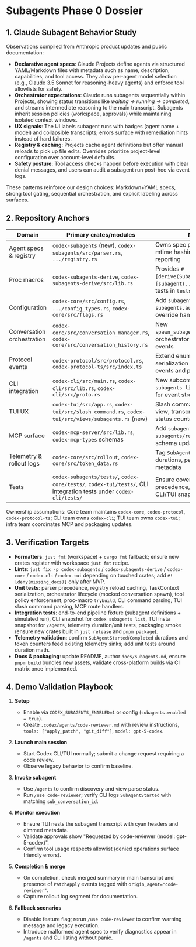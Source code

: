 # Subagents Phase 0 Dossier

## 1. Claude Subagent Behavior Study

Observations compiled from Anthropic product updates and public documentation:

- **Declarative agent specs**: Claude Projects define agents via structured YAML/Markdown files with metadata such as name, description, capabilities, and tool access. They allow per-agent model selection (e.g., Claude 3.5 Sonnet for reasoning-heavy agents) and enforce tool allowlists for safety.
- **Orchestrator expectations**: Claude runs subagents sequentially within Projects, showing status transitions like *waiting → running → completed*, and streams intermediate reasoning to the main transcript. Subagents inherit session policies (workspace, approvals) while maintaining isolated context windows.
- **UX signals**: The UI labels subagent runs with badges (agent name + model) and collapsible transcripts; errors surface with remediation hints instead of hard failures.
- **Registry & caching**: Projects cache agent definitions but offer manual reloads to pick up file edits. Overrides prioritize project-level configuration over account-level defaults.
- **Safety posture**: Tool access checks happen before execution with clear denial messages, and users can audit a subagent run post-hoc via event logs.

These patterns reinforce our design choices: Markdown+YAML specs, strong tool gating, sequential orchestration, and explicit labeling across surfaces.

## 2. Repository Anchors

| Domain | Primary crates/modules | Notes |
| --- | --- | --- |
| Agent specs & registry | `codex-subagents` (new), `codex-subagents/src/parser.rs`, `.../registry.rs` | Owns spec parsing, caching, mtime hashing, error reporting |
| Proc macros | `codex-subagents-derive`, `codex-subagents-derive/src/lib.rs` | Provides `#[derive(Subagent)]`, `#[subagent(...)]`, `trybuild` tests in `tests/` |
| Configuration | `codex-core/src/config.rs`, `.../config_types.rs`, `codex-core/src/flags.rs` | Add `subagents.enabled`, `subagents.auto_route`, env override handling |
| Conversation orchestration | `codex-core/src/conversation_manager.rs`, `codex-core/src/conversation_history.rs` | New `spawn_subagent_conversation`, orchestrator hooks, lifecycle events |
| Protocol events | `codex-protocol/src/protocol.rs`, `codex-protocol-ts/src/index.ts` | Extend enums and serialization for `SubAgent*` events and patch attribution |
| CLI integration | `codex-cli/src/main.rs`, `codex-cli/src/lib.rs`, `codex-cli/src/proto.rs` | New subcommands `subagents list/run`, wiring for event streaming |
| TUI UX | `codex-tui/src/app.rs`, `codex-tui/src/slash_command.rs`, `codex-tui/src/views/subagents.rs` (new) | Slash commands, agent list view, transcript nesting, status counters |
| MCP surface | `codex-mcp-server/src/lib.rs`, `codex-mcp-types` schemas | Add `subagents/list` & `subagents/run` handlers and schema updates |
| Telemetry & rollout logs | `codex-core/src/rollout`, `codex-core/src/token_data.rs` | Tag `SubAgent*` events, durations, patch origin metadata |
| Tests | `codex-subagents/tests/`, `codex-core/tests/`, `codex-tui/tests/`, CLI integration tests under `codex-cli/tests/` | Ensure coverage for parser precedence, orchestrator, CLI/TUI snapshots |

Ownership assumptions: Core team maintains `codex-core`, `codex-protocol`, `codex-protocol-ts`; CLI team owns `codex-cli`; TUI team owns `codex-tui`; infra team coordinates MCP and packaging updates.

## 3. Verification Targets

- **Formatters**: `just fmt` (workspace) + `cargo fmt` fallback; ensure new crates register with workspace `just fmt` recipe.
- **Lints**: `just fix -p codex-subagents` / `codex-subagents-derive` / `codex-core` / `codex-cli` / `codex-tui` depending on touched crates; add `#![deny(missing_docs)]` only after MVP.
- **Unit tests**: parser precedence, registry reload caching, TaskContext serialization, orchestrator lifecycle (mocked conversation spawn), tool policy enforcement, proc-macro `trybuild`, CLI command parsing, TUI slash command parsing, MCP route handlers.
- **Integration tests**: end-to-end pipeline fixture (subagent definitions + simulated run), CLI snapshot for `codex subagents list`, TUI insta snapshot for `/agents`, telemetry duration/unit tests, packaging smoke (ensure new crates built in `just release` and `pnpm package`).
- **Telemetry validation**: confirm `SubAgentStarted`/`Completed` durations and token counters feed existing telemetry sinks; add unit tests around duration math.
- **Docs & packaging**: update README, author `docs/subagents.md`, ensure `pnpm build` bundles new assets, validate cross-platform builds via CI matrix once implemented.

## 4. Demo Validation Playbook

1. **Setup**
   - Enable via `CODEX_SUBAGENTS_ENABLED=1` or config (`subagents.enabled = true`).
   - Create `.codex/agents/code-reviewer.md` with review instructions, `tools: ["apply_patch", "git_diff"]`, `model: gpt-5-codex`.

2. **Launch main session**
   - Start Codex CLI/TUI normally; submit a change request requiring a code review.
   - Observe legacy behavior to confirm baseline.

3. **Invoke subagent**
   - Use `/agents` to confirm discovery and view parse status.
   - Run `/use code-reviewer`; verify CLI logs `SubAgentStarted` with matching `sub_conversation_id`.

4. **Monitor execution**
   - Ensure TUI nests the subagent transcript with cyan headers and dimmed metadata.
   - Validate approvals show "Requested by code-reviewer (model: gpt-5-codex)".
   - Confirm tool usage respects allowlist (denied operations surface friendly errors).

5. **Completion & merge**
   - On completion, check merged summary in main transcript and presence of `PatchApply` events tagged with `origin_agent="code-reviewer"`.
   - Capture rollout log segment for documentation.

6. **Fallback scenarios**
   - Disable feature flag; rerun `/use code-reviewer` to confirm warning message and legacy execution.
   - Introduce malformed agent spec to verify diagnostics appear in `/agents` and CLI listing without panic.

